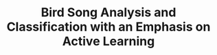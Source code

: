 ---
name: Yoav Freund
email: yfreund@ucsd.edu
photo: https://datascience.ucsd.edu/wp-content/uploads/2022/09/Yoav-Freund-.jpeg
website: https://cseweb.ucsd.edu/~yfreund/
domain: B02
title: Bird Song Analysis and Classification with an Emphasis on Active Learning
bio: "30 years research in machine learning, in particular, learning theory. Interested in applications of ML to problems in Biology."
description: "Bird songs are a rich area attracting many professionals and amateurs. The ornatology in Cornell (<a href='https://www.birds.cornell.edu/home/'>https://www.birds.cornell.edu/home/</a>) is a leader in electronic resources for bird song identification, including
<ul>
<li><a href='https://ebird.org/home'>https://ebird.org/home</a> - a home in which thousands of world wide volunteers contribute bird identifications</li>
<li><a href='https://apps.apple.com/us/app/merlin-bird-id-by-cornell-lab/id773457673'>https://apps.apple.com/us/app/merlin-bird-id-by-cornell-lab/id773457673</a> - an app for bird identification</li></ul>
Beyond Cornell, there are many additional efforts in bird song identification, including the BirdClef Kaggle competition: <a href='https://www.kaggle.com/c/birdclef-2023'>https://www.kaggle.com/c/birdclef-2023</a>
<br>
Locally in UCSD Scripps Oceanography, the Hildebrand lab (<a href='https://www.cetus.ucsd.edu/people/JohnHildebrand.html'>https://www.cetus.ucsd.edu/people/JohnHildebrand.html</a>) has been collecting continuous bird songs for the last three years. Analyzing this continuous recording from a single site is a new challenge that can shed light on the behaviour of birds in the wild.
"
summer: "Obtain the code for the top contenders in Kaggle, as well as the latest version of birdnet. Reproduce some of the top results."
oldstudent: https://guanlin-99.github.io/
prerequisites: Experience with DNNs and XGBoost. Experience with signal processing and filtering.
time: Tuesday 3:30-4:30PM, In-Person 📍 HDSI 138
style: In the meetings I like to see Jupyter Notebooks that show the current state of progress as well as problems. Each meeting ends with tasks for the following week.
seats: 4
tag: Graphs and Deep Learning
ta: Yanyi
---